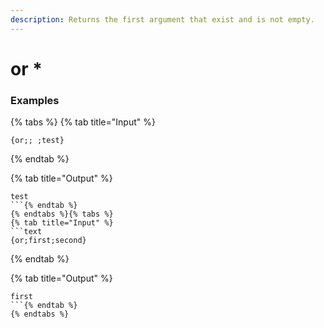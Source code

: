 ```yaml
---
description: Returns the first argument that exist and is not empty.
---
```


# or *

### Examples

{% tabs %}
{% tab title="Input" %}
```text
{or;; ;test}
```
{% endtab %}

{% tab title="Output" %}
```text
test
```{% endtab %}
{% endtabs %}{% tabs %}
{% tab title="Input" %}
```text
{or;first;second}
```
{% endtab %}

{% tab title="Output" %}
```text
first
```{% endtab %}
{% endtabs %}